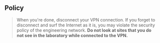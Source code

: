 ## Policy  
> When you're done, disconnect your VPN connection. If you forget to disconnect and surf the Internet as it is, you may violate the security policy of the engineering network. 
> **Do not look at sites that you do not see in the laboratory while connected to the VPN.**

## 

